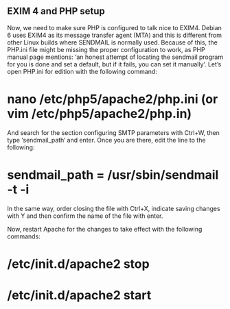 
EXIM 4 and PHP setup
--------------------

Now, we need to make sure PHP is configured to talk nice to EXIM4. Debian 6 uses EXIM4 as its message transfer agent (MTA) and this is different from other Linux builds where SENDMAIL is normally used. Because of this, the PHP.ini file might be missing the proper configuration to work, as PHP manual page mentions: ‘an honest attempt of locating the sendmail program for you is done and set a default, but if it fails, you can set it manually‘. Let’s open PHP.ini for edition with the following command:
	
# nano /etc/php5/apache2/php.ini (or vim /etc/php5/apache2/php.in)

And search for the section configuring SMTP parameters with Ctrl+W, then type ‘sendmail_path‘ and enter.  Once you  are there, edit the line to the following:
	
# sendmail_path = /usr/sbin/sendmail -t -i

In the same way, order closing the file with Ctrl+X, indicate saving changes with Y and then confirm the name of the file with enter.

Now, restart Apache for the changes to take effect with the following commands:
	
# /etc/init.d/apache2 stop
# /etc/init.d/apache2 start